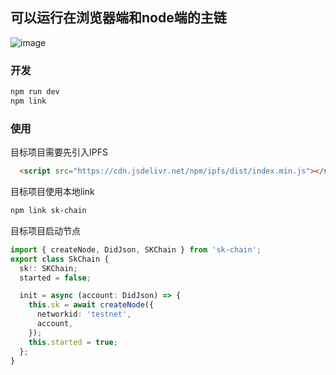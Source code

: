## 可以运行在浏览器端和node端的主链

![image](https://user-images.githubusercontent.com/11674258/164952721-c9aa1d89-9da1-4696-b0a1-932671cf72c6.png)


### 开发

```bash
npm run dev
npm link
```

### 使用

目标项目需要先引入IPFS
```html
  <script src="https://cdn.jsdelivr.net/npm/ipfs/dist/index.min.js"></script>
```

目标项目使用本地link
```bash 
npm link sk-chain
```

目标项目启动节点
```typescript
import { createNode, DidJson, SKChain } from 'sk-chain';
export class SkChain {
  sk!: SKChain;
  started = false;

  init = async (account: DidJson) => {
    this.sk = await createNode({
      networkid: 'testnet',
      account,
    });
    this.started = true;
  };
}
```
